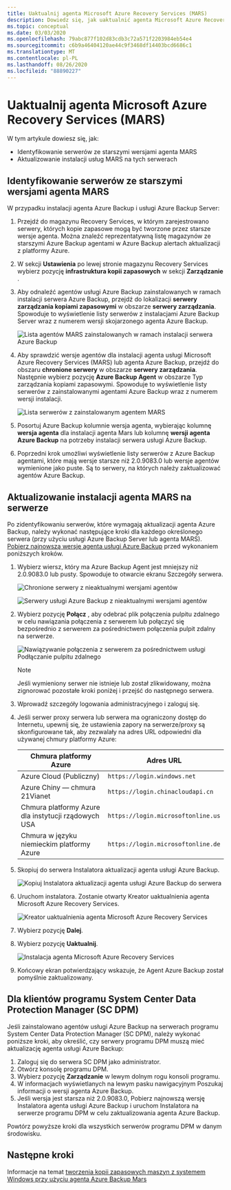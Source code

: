 ```yaml
---
title: Uaktualnij agenta Microsoft Azure Recovery Services (MARS)
description: Dowiedz się, jak uaktualnić agenta Microsoft Azure Recovery Services (MARS).
ms.topic: conceptual
ms.date: 03/03/2020
ms.openlocfilehash: 79abc877f102d83cdb3c72a571f2203984eb54e4
ms.sourcegitcommit: c6b9a46404120ae44c9f3468df14403bcd6686c1
ms.translationtype: MT
ms.contentlocale: pl-PL
ms.lasthandoff: 08/26/2020
ms.locfileid: "88890227"
---
```

# <a name="upgrade-the-microsoft-azure-recovery-services-mars-agent"></a>Uaktualnij agenta Microsoft Azure Recovery Services (MARS)

W tym artykule dowiesz się, jak:

* Identyfikowanie serwerów ze starszymi wersjami agenta MARS
* Aktualizowanie instalacji usług MARS na tych serwerach

## <a name="identify-servers-with-earlier-versions-of-the-mars-agent"></a>Identyfikowanie serwerów ze starszymi wersjami agenta MARS

W przypadku instalacji agenta Azure Backup i usługi Azure Backup Server:

1. Przejdź do magazynu Recovery Services, w którym zarejestrowano serwery, których kopie zapasowe mogą być tworzone przez starsze wersje agenta. Można znaleźć reprezentatywną listę magazynów ze starszymi Azure Backup agentami w Azure Backup alertach aktualizacji z platformy Azure.
1. W sekcji **Ustawienia** po lewej stronie magazynu Recovery Services wybierz pozycję **infrastruktura kopii zapasowych** w sekcji **Zarządzanie** .
1. Aby odnaleźć agentów usługi Azure Backup zainstalowanych w ramach instalacji serwera Azure Backup, przejdź do lokalizacji **serwery zarządzania kopiami zapasowymi** w obszarze **serwery zarządzania**. Spowoduje to wyświetlenie listy serwerów z instalacjami Azure Backup Server wraz z numerem wersji skojarzonego agenta Azure Backup.

    ![Lista agentów MARS zainstalowanych w ramach instalacji serwera Azure Backup](./media/upgrade-mars-agent/backup-management-servers.png)

1. Aby sprawdzić wersje agentów dla instalacji agenta usługi Microsoft Azure Recovery Services (MARS) lub agenta Azure Backup, przejdź do obszaru **chronione serwery** w obszarze **serwery zarządzania**. Następnie wybierz pozycję **Azure Backup Agent** w obszarze Typ zarządzania kopiami zapasowymi. Spowoduje to wyświetlenie listy serwerów z zainstalowanymi agentami Azure Backup wraz z numerem wersji instalacji.

    ![Lista serwerów z zainstalowanym agentem MARS](./media/upgrade-mars-agent/protected-servers.png)

1. Posortuj Azure Backup kolumnie wersja agenta, wybierając kolumnę **wersja agenta** dla instalacji agenta Mars lub kolumnę **wersji agenta Azure Backup** na potrzeby instalacji serwera usługi Azure Backup.

1. Poprzedni krok umożliwi wyświetlenie listy serwerów z Azure Backup agentami, które mają wersje starsze niż 2.0.9083.0 lub wersje agentów wymienione jako puste. Są to serwery, na których należy zaktualizować agentów Azure Backup.

## <a name="update-the-mars-agent-installation-on-the-server"></a>Aktualizowanie instalacji agenta MARS na serwerze

Po zidentyfikowaniu serwerów, które wymagają aktualizacji agenta Azure Backup, należy wykonać następujące kroki dla każdego określonego serwera (przy użyciu usługi Azure Backup Server lub agenta MARS). [Pobierz najnowszą wersję agenta usługi Azure Backup](https://aka.ms/azurebackup_agent) przed wykonaniem poniższych kroków.

1. Wybierz wiersz, który ma Azure Backup Agent jest mniejszy niż 2.0.9083.0 lub pusty. Spowoduje to otwarcie ekranu Szczegóły serwera.

    ![Chronione serwery z nieaktualnymi wersjami agentów](./media/upgrade-mars-agent/old-agent-version.png)

    ![Serwery usługi Azure Backup z nieaktualnymi wersjami agentów](./media/upgrade-mars-agent/backup-management-servers-old-versions.png)

1. Wybierz pozycję **Połącz** , aby odebrać plik połączenia pulpitu zdalnego w celu nawiązania połączenia z serwerem lub połączyć się bezpośrednio z serwerem za pośrednictwem połączenia pulpit zdalny na serwerze.

    ![Nawiązywanie połączenia z serwerem za pośrednictwem usługi Podłączanie pulpitu zdalnego](./media/upgrade-mars-agent/connect-to-server.png)

    >[!NOTE]
    > Jeśli wymieniony serwer nie istnieje lub został zlikwidowany, można zignorować pozostałe kroki poniżej i przejść do następnego serwera.

1. Wprowadź szczegóły logowania administracyjnego i zaloguj się.

1. Jeśli serwer proxy serwera lub serwera ma ograniczony dostęp do Internetu, upewnij się, że ustawienia zapory na serwerze/proxy są skonfigurowane tak, aby zezwalały na adres URL odpowiedni dla używanej chmury platformy Azure:

    Chmura platformy Azure | Adres URL
    --- | ---
    Azure Cloud (Publiczny) |   `https://login.windows.net`
    Azure Chiny — chmura 21Vianet   | `https://login.chinacloudapi.cn`
    Chmura platformy Azure dla instytucji rządowych USA |   `https://login.microsoftonline.us`
    Chmura w języku niemieckim platformy Azure  |  `https://login.microsoftonline.de`

1. Skopiuj do serwera Instalatora aktualizacji agenta usługi Azure Backup.

    ![Kopiuj Instalatora aktualizacji agenta usługi Azure Backup do serwera](./media/upgrade-mars-agent/copy-agent-installer.png)

1. Uruchom instalatora. Zostanie otwarty Kreator uaktualnienia agenta Microsoft Azure Recovery Services.

    ![Kreator uaktualnienia agenta Microsoft Azure Recovery Services](./media/upgrade-mars-agent/agent-upgrade-wizard.png)

1. Wybierz pozycję **Dalej**.

1. Wybierz pozycję **Uaktualnij**.

    ![Instalacja agenta Microsoft Azure Recovery Services](./media/upgrade-mars-agent/upgrade-installation.png)

1. Końcowy ekran potwierdzający wskazuje, że Agent Azure Backup został pomyślnie zaktualizowany.

## <a name="for-system-center-data-protection-manager-sc-dpm-customers"></a>Dla klientów programu System Center Data Protection Manager (SC DPM)

Jeśli zainstalowano agentów usługi Azure Backup na serwerach programu System Center Data Protection Manager (SC DPM), należy wykonać poniższe kroki, aby określić, czy serwery programu DPM muszą mieć aktualizację agenta usługi Azure Backup:

1. Zaloguj się do serwera SC DPM jako administrator.
2. Otwórz konsolę programu DPM.
3. Wybierz pozycję **Zarządzanie** w lewym dolnym rogu konsoli programu.
4. W informacjach wyświetlanych na lewym pasku nawigacyjnym Poszukaj informacji o wersji agenta Azure Backup.
5. Jeśli wersja jest starsza niż 2.0.9083.0, Pobierz najnowszą wersję Instalatora agenta usługi Azure Backup i uruchom Instalatora na serwerze programu DPM w celu zaktualizowania agenta Azure Backup.

Powtórz powyższe kroki dla wszystkich serwerów programu DPM w danym środowisku.

## <a name="next-steps"></a>Następne kroki

Informacje na temat [tworzenia kopii zapasowych maszyn z systemem Windows przy użyciu agenta Azure Backup Mars](backup-windows-with-mars-agent.md)

